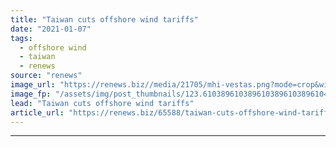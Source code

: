 ```yaml
---
title: "Taiwan cuts offshore wind tariffs"
date: "2021-01-07"
tags: 
  - offshore wind
  - taiwan
  - renews
source: "renews"
image_url: "https://renews.biz//media/21705/mhi-vestas.png?mode=crop&width=770&heightratio=0.6103896103896103896103896104&slimmage=true"
image_fp: "/assets/img/post_thumbnails/123.6103896103896103896103896104&slimmage=true"
lead: "Taiwan cuts offshore wind tariffs"
article_url: "https://renews.biz/65588/taiwan-cuts-offshore-wind-tariffs/"
---
```


---
